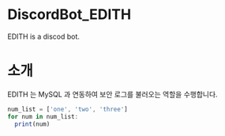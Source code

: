 # DiscordBot_EDITH
EDITH is a discod bot.

# 소개
EDITH 는 MySQL 과 연동하여 보안 로그를 불러오는 역할을 수행합니다.  

```javascript
num_list = ['one', 'two', 'three']
for num in num_list:
  print(num)
